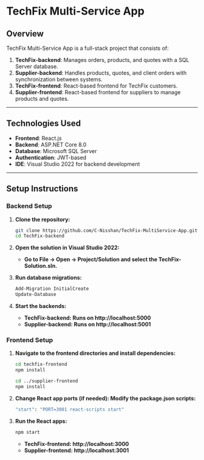 # TechFix Multi-Service App  

## Overview  
TechFix Multi-Service App is a full-stack project that consists of:
1. **TechFix-backend**: Manages orders, products, and quotes with a SQL Server database.
2. **Supplier-backend**: Handles products, quotes, and client orders with synchronization between systems.
3. **TechFix-frontend**: React-based frontend for TechFix customers.
4. **Supplier-frontend**: React-based frontend for suppliers to manage products and quotes.

---

## Technologies Used  
- **Frontend**: React.js  
- **Backend**: ASP.NET Core 8.0  
- **Database**: Microsoft SQL Server  
- **Authentication**: JWT-based  
- **IDE**: Visual Studio 2022 for backend development  

---

## Setup Instructions

### Backend Setup
1. **Clone the repository:**
   ```bash
   git clone https://github.com/C-Nisshan/TechFix-MultiService-App.git
   cd TechFix-backend
   ```
2. **Open the solution in Visual Studio 2022:**
   - **Go to File → Open → Project/Solution and select the TechFix-Solution.sln.**
  
3. **Run database migrations:**
   ```bash
   Add-Migration InitialCreate
   Update-Database
   ```
4. **Start the backends:**
   - **TechFix-backend: Runs on http://localhost:5000**
   - **Supplier-backend: Runs on http://localhost:5001**

### Frontend Setup
1. **Navigate to the frontend directories and install dependencies:**
   ```bash
   cd techfix-frontend
   npm install

   cd ../supplier-frontend
   npm install
   ```
2. **Change React app ports (if needed): Modify the package.json scripts:**
   ```bash
   "start": "PORT=3001 react-scripts start"
   ```
3. **Run the React apps:**
   ```bash
   npm start
   ```
   - **TechFix-frontend: http://localhost:3000**
   - **Supplier-frontend: http://localhost:3001**






